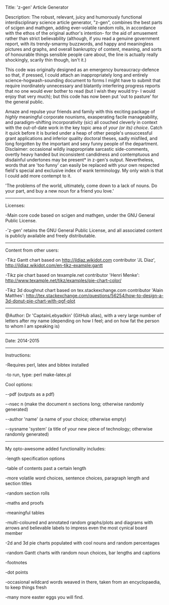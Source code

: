 Title: 
'z-gen' Article Generator

Description:
The robust, relevant, juicy and humorously functional interdisciplinary science article generator, "z-gen", combines the best parts of scigen and mathgen, adding ever-volatile random rolls, in accordance with the ethos of the original author's intention- for the aid of amusement rather than strict believability (although, if you read a genuine government report, with its trendy-smarmy buzzwords, and happy and meaningless pictures and graphs, and overall bankruptcy of content, meaning, and sorts of honourable things sensible people care about, the line is actually really shockingly, scarily thin though, isn't it.)

This code was originally designed as an emergency bureaucracy-defence so that, if pressed, I could attach an inappropriately long and entirely science-hogwash-sounding document to forms I might have to submit that require inordinately unnecessary and blatantly interfering progress reports that no one would ever bother to read (but I wish they would try- I would enjoy that very much); but this code has now been put 'out to pasture' for the general public. 

Amaze and repulse your friends and family with this exciting package of *highly* meaningful corporate nounisms, exasperating facile manageability, and paradigm-shifting incorporativity (sic) all couched cleverly in context with the out-of-date work in the key topic area of *your (or its) choice*. Catch it quick before it is buried under a heap of other people's unsuccessful grant applications and inferior quality doctoral theses, sadly misfiled, and long forgotten by the important and sexy funny people of the department.
Disclaimer: occasional wildly inappropriate sarcastic side-comments, overtly heavy handed but inconsistent candidness and contemptuous and disdainful undertones may be present* in z-gen's output. 
Nevertheless, words that are 'too funny' can easily be replaced with your own respected field's special and exclusive index of wank terminology. My only wish is that I could add more contempt to it. 

'The problems of the world, ultimately, come down to a lack of nouns. Do your part, and buy a new noun for a friend you love.' 

________
Licenses: 

-Main core code based on scigen and mathgen, under the GNU General Public License. 

-'z-gen' retains the GNU General Public License, and all associated content is publicly available and freely distributable. 

________
Content from other users: 

-Tikz Gantt chart based on http://jldiaz.wikidot.com contributor 'JL Diaz', http://jldiaz.wikidot.com/en-tikz-example:gantt

-Tikz pie chart based on texample.net contributor 'Henri Menke': http://www.texample.net/tikz/examples/pie-chart-color/

-Tikz 3d doughnut chart based on tex.stackexchange.com contributor 'Alain Matthes': http://tex.stackexchange.com/questions/56254/how-to-design-a-3d-donut-pie-chart-with-pgf-plot

________
@Author: Dr 'CaptainLebyadkin' (GitHub alias), with a very large number of letters after my name (depending on how I feel; and on how fat the person to whom I am speaking is)

________
Date: 2014-2015

________
Instructions: 

-Requires perl, latex and bibtex installed

-to run, type: 
perl make-latex.pl

Cool options: 

--pdf (outputs as a pdf)

--nsec n (make the document n sections long; otherwise randomly generated)

--author 'name' (a name of your choice; otherwise empty)

--sysname 'system' (a title of your new piece of technology; otherwise randomly generated)


________
My opto-awesome added functionality includes: 

-length specification options

-table of contents past a certain length

-more volatile word choices, sentence choices, paragraph length and section titles

-random section rolls

-maths and proofs

-meaningful tables

-multi-coloured and annotated random graphs/plots and diagrams with arrows and believable labels to impress even the most cynical board member

-2d and 3d pie charts populated with cool nouns and random percentages

-random Gantt charts with random noun choices, bar lengths and captions 

-footnotes

-dot points

-occasional wildcard words weaved in there, taken from an encyclopaedia, to keep things fresh

-many more easter eggs you will find.
